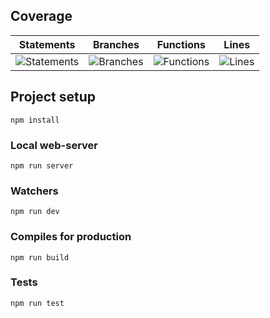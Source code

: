 ## Coverage

| Statements                  | Branches                | Functions                 | Lines             |
| --------------------------- | ----------------------- | ------------------------- | ----------------- |
| ![Statements](https://img.shields.io/badge/Coverage-93.39%25-brightgreen.svg) | ![Branches](https://img.shields.io/badge/Coverage-70.15%25-red.svg) | ![Functions](https://img.shields.io/badge/Coverage-100%25-brightgreen.svg) | ![Lines](https://img.shields.io/badge/Coverage-93.39%25-brightgreen.svg) |

## Project setup

```
npm install
```

### Local web-server

```
npm run server
```

### Watchers

```
npm run dev
```

### Compiles for production

```
npm run build
```

### Tests

```
npm run test
```
